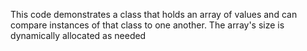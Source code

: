 This code demonstrates a class that holds an array of values and can compare instances of that class to one another. The array's size is dynamically allocated as needed